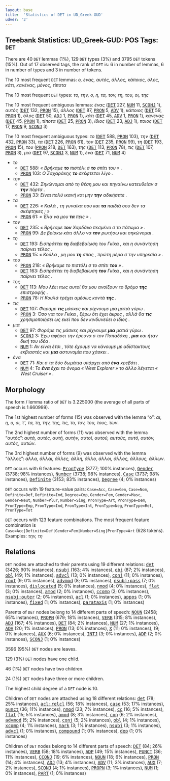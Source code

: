 ```yaml
---
layout: base
title:  'Statistics of DET in UD_Greek-GUD'
udver: '2'
---
```


## Treebank Statistics: UD_Greek-GUD: POS Tags: `DET`

There are 40 `DET` lemmas (1%), 129 `DET` types (3%) and 3795 `DET` tokens (15%).
Out of 17 observed tags, the rank of `DET` is: 6 in number of lemmas, 6 in number of types and 3 in number of tokens.

The 10 most frequent `DET` lemmas: <em>ο, ένας, αυτός, άλλος, κάποιος, όλος, κάτι, κανένας, μόνος, τίποτα</em>

The 10 most frequent `DET` types:  <em>το, την, ο, η, τα, τον, τη, του, οι, της</em>

The 10 most frequent ambiguous lemmas: <em>ένας</em> (<tt><a href="el_gud-pos-DET.html">DET</a></tt> 227, <tt><a href="el_gud-pos-NUM.html">NUM</a></tt> 11, <tt><a href="el_gud-pos-SCONJ.html">SCONJ</a></tt> 1), <em>αυτός</em> (<tt><a href="el_gud-pos-DET.html">DET</a></tt> 132, <tt><a href="el_gud-pos-PRON.html">PRON</a></tt> 15), <em>άλλος</em> (<tt><a href="el_gud-pos-DET.html">DET</a></tt> 87, <tt><a href="el_gud-pos-PRON.html">PRON</a></tt> 5, <tt><a href="el_gud-pos-ADV.html">ADV</a></tt> 1), <em>κάποιος</em> (<tt><a href="el_gud-pos-DET.html">DET</a></tt> 59, <tt><a href="el_gud-pos-PRON.html">PRON</a></tt> 1), <em>όλος</em> (<tt><a href="el_gud-pos-DET.html">DET</a></tt> 50, <tt><a href="el_gud-pos-ADJ.html">ADJ</a></tt> 1, <tt><a href="el_gud-pos-PRON.html">PRON</a></tt> 1), <em>κάτι</em> (<tt><a href="el_gud-pos-DET.html">DET</a></tt> 45, <tt><a href="el_gud-pos-ADV.html">ADV</a></tt> 1, <tt><a href="el_gud-pos-PRON.html">PRON</a></tt> 1), <em>κανένας</em> (<tt><a href="el_gud-pos-DET.html">DET</a></tt> 45, <tt><a href="el_gud-pos-PRON.html">PRON</a></tt> 1), <em>τίποτα</em> (<tt><a href="el_gud-pos-DET.html">DET</a></tt> 25, <tt><a href="el_gud-pos-PRON.html">PRON</a></tt> 3), <em>ίδιος</em> (<tt><a href="el_gud-pos-DET.html">DET</a></tt> 23, <tt><a href="el_gud-pos-ADJ.html">ADJ</a></tt> 1), <em>ποιος</em> (<tt><a href="el_gud-pos-DET.html">DET</a></tt> 17, <tt><a href="el_gud-pos-PRON.html">PRON</a></tt> 9, <tt><a href="el_gud-pos-SCONJ.html">SCONJ</a></tt> 3)

The 10 most frequent ambiguous types:  <em>το</em> (<tt><a href="el_gud-pos-DET.html">DET</a></tt> 588, <tt><a href="el_gud-pos-PRON.html">PRON</a></tt> 103), <em>την</em> (<tt><a href="el_gud-pos-DET.html">DET</a></tt> 432, <tt><a href="el_gud-pos-PRON.html">PRON</a></tt> 33), <em>τα</em> (<tt><a href="el_gud-pos-DET.html">DET</a></tt> 226, <tt><a href="el_gud-pos-PRON.html">PRON</a></tt> 61), <em>τον</em> (<tt><a href="el_gud-pos-DET.html">DET</a></tt> 235, <tt><a href="el_gud-pos-PRON.html">PRON</a></tt> 99), <em>τη</em> (<tt><a href="el_gud-pos-DET.html">DET</a></tt> 193, <tt><a href="el_gud-pos-PRON.html">PRON</a></tt> 15), <em>του</em> (<tt><a href="el_gud-pos-PRON.html">PRON</a></tt> 218, <tt><a href="el_gud-pos-DET.html">DET</a></tt> 163), <em>της</em> (<tt><a href="el_gud-pos-DET.html">DET</a></tt> 113, <tt><a href="el_gud-pos-PRON.html">PRON</a></tt> 78), <em>τις</em> (<tt><a href="el_gud-pos-DET.html">DET</a></tt> 107, <tt><a href="el_gud-pos-PRON.html">PRON</a></tt> 3), <em>μια</em> (<tt><a href="el_gud-pos-DET.html">DET</a></tt> 97, <tt><a href="el_gud-pos-SCONJ.html">SCONJ</a></tt> 3, <tt><a href="el_gud-pos-NUM.html">NUM</a></tt> 1), <em>ένα</em> (<tt><a href="el_gud-pos-DET.html">DET</a></tt> 71, <tt><a href="el_gud-pos-NUM.html">NUM</a></tt> 4)


* <em>το</em>
  * <tt><a href="el_gud-pos-DET.html">DET</a></tt> 588: <em>« Βρήκαμε <b>το</b> πιστόλι σ <b>το</b> σπίτι του » .</em>
  * <tt><a href="el_gud-pos-PRON.html">PRON</a></tt> 103: <em>Ο Ζαχαράκης <b>το</b> σκέφτεται λίγο .</em>
* <em>την</em>
  * <tt><a href="el_gud-pos-DET.html">DET</a></tt> 432: <em>Σηκώνομαι από τη θέση μου και πηγαίνω κατευθείαν σ <b>την</b> πόρτα .</em>
  * <tt><a href="el_gud-pos-PRON.html">PRON</a></tt> 33: <em>Είναι πολύ ικανή και μην <b>την</b> αδικήσετε .</em>
* <em>τα</em>
  * <tt><a href="el_gud-pos-DET.html">DET</a></tt> 226: <em>« Καλά , τη γυναίκα σου και <b>τα</b> παιδιά σου δεν τα σκέφτηκες ; »</em>
  * <tt><a href="el_gud-pos-PRON.html">PRON</a></tt> 61: <em>« Έλα να μου <b>τα</b> πεις » .</em>
* <em>τον</em>
  * <tt><a href="el_gud-pos-DET.html">DET</a></tt> 235: <em>« Βρήκαμε <b>τον</b> Χαρδάκο πεσμένο σ το πάτωμα » .</em>
  * <tt><a href="el_gud-pos-PRON.html">PRON</a></tt> 99: <em>Δε βρίσκω κάτι άλλο να <b>τον</b> ρωτήσω και σηκώνομαι .</em>
* <em>τη</em>
  * <tt><a href="el_gud-pos-DET.html">DET</a></tt> 193: <em>Εισπράττει <b>τη</b> διαβεβαίωση του Γκίκα , και η συνάντηση παίρνει τέλος .</em>
  * <tt><a href="el_gud-pos-PRON.html">PRON</a></tt> 15: <em>« Κούλα , μη μου <b>τη</b> σπας , πρώτη μέρα σ την υπηρεσία » .</em>
* <em>του</em>
  * <tt><a href="el_gud-pos-PRON.html">PRON</a></tt> 218: <em>« Βρήκαμε το πιστόλι σ το σπίτι <b>του</b> » .</em>
  * <tt><a href="el_gud-pos-DET.html">DET</a></tt> 163: <em>Εισπράττει τη διαβεβαίωση <b>του</b> Γκίκα , και η συνάντηση παίρνει τέλος .</em>
* <em>της</em>
  * <tt><a href="el_gud-pos-DET.html">DET</a></tt> 113: <em>Μου λέει πως αυτοί θα μου ανοίξουν το δρόμο <b>της</b> επιστροφής .</em>
  * <tt><a href="el_gud-pos-PRON.html">PRON</a></tt> 78: <em>Η Κουλά τρέχει αμέσως κοντά <b>της</b> .</em>
* <em>τις</em>
  * <tt><a href="el_gud-pos-DET.html">DET</a></tt> 107: <em>Φοράμε <b>τις</b> μάσκες και ρίχνουμε μια ματιά γύρω .</em>
  * <tt><a href="el_gud-pos-PRON.html">PRON</a></tt> 3: <em>Όσο για τον Γκίκα , ξέρω ότι έχει άκρες , αλλά θα <b>τις</b> χρησιμοποιήσει ως εκεί που δεν κινδυνεύει ο ίδιος .</em>
* <em>μια</em>
  * <tt><a href="el_gud-pos-DET.html">DET</a></tt> 97: <em>Φοράμε τις μάσκες και ρίχνουμε <b>μια</b> ματιά γύρω .</em>
  * <tt><a href="el_gud-pos-SCONJ.html">SCONJ</a></tt> 3: <em>Έχω αφήσει την έρευνα σ τον Παπαδάκη , <b>μια</b> και ήταν δική του ιδέα .</em>
  * <tt><a href="el_gud-pos-NUM.html">NUM</a></tt> 1: <em>Αν είναι έτσι , τότε έχουμε να κάνουμε με αδίστακτους εκβιαστές και <b>μια</b> αστυνομία που χάσκει .</em>
* <em>ένα</em>
  * <tt><a href="el_gud-pos-DET.html">DET</a></tt> 71: <em>Και σ τα δύο δωμάτια υπάρχει από <b>ένα</b> κρεβάτι .</em>
  * <tt><a href="el_gud-pos-NUM.html">NUM</a></tt> 4: <em>Το <b>ένα</b> έχει το όνομα « West Explorer » το άλλο λέγεται « West Cruiser » .</em>

## Morphology

The form / lemma ratio of `DET` is 3.225000 (the average of all parts of speech is 1.660999).

The 1st highest number of forms (15) was observed with the lemma “ο”: <em>αι, η, ο, οι, τ', τα, τη, την, της, τις, το, τον, του, τους, των</em>.

The 2nd highest number of forms (11) was observed with the lemma “αυτός”: <em>αυτά, αυτές, αυτή, αυτήν, αυτοί, αυτού, αυτούς, αυτό, αυτόν, αυτός, αυτών</em>.

The 3rd highest number of forms (9) was observed with the lemma “άλλος”: <em>άλλα, άλλαι, άλλες, άλλη, άλλο, άλλοι, άλλος, άλλους, άλλων</em>.

`DET` occurs with 6 features: <tt><a href="el_gud-feat-PronType.html">PronType</a></tt> (3777; 100% instances), <tt><a href="el_gud-feat-Gender.html">Gender</a></tt> (3738; 98% instances), <tt><a href="el_gud-feat-Number.html">Number</a></tt> (3738; 98% instances), <tt><a href="el_gud-feat-Case.html">Case</a></tt> (3737; 98% instances), <tt><a href="el_gud-feat-Definite.html">Definite</a></tt> (3153; 83% instances), <tt><a href="el_gud-feat-Degree.html">Degree</a></tt> (4; 0% instances)

`DET` occurs with 19 feature-value pairs: `Case=Acc`, `Case=Gen`, `Case=Nom`, `Definite=Def`, `Definite=Ind`, `Degree=Cmp`, `Gender=Fem`, `Gender=Masc`, `Gender=Neut`, `Number=Plur`, `Number=Sing`, `PronType=Art`, `PronType=Dem`, `PronType=Emp`, `PronType=Ind`, `PronType=Int`, `PronType=Neg`, `PronType=Rel`, `PronType=Tot`

`DET` occurs with 123 feature combinations.
The most frequent feature combination is `Case=Acc|Definite=Def|Gender=Fem|Number=Sing|PronType=Art` (628 tokens).
Examples: <em>την, τη</em>


## Relations

`DET` nodes are attached to their parents using 19 different relations: <tt><a href="el_gud-dep-det.html">det</a></tt> (3426; 90% instances), <tt><a href="el_gud-dep-nsubj.html">nsubj</a></tt> (163; 4% instances), <tt><a href="el_gud-dep-obj.html">obj</a></tt> (87; 2% instances), <tt><a href="el_gud-dep-obl.html">obl</a></tt> (49; 1% instances), <tt><a href="el_gud-dep-advcl.html">advcl</a></tt> (13; 0% instances), <tt><a href="el_gud-dep-conj.html">conj</a></tt> (11; 0% instances), <tt><a href="el_gud-dep-root.html">root</a></tt> (9; 0% instances), <tt><a href="el_gud-dep-advmod.html">advmod</a></tt> (8; 0% instances), <tt><a href="el_gud-dep-nsubj-pass.html">nsubj:pass</a></tt> (7; 0% instances), <tt><a href="el_gud-dep-dislocated.html">dislocated</a></tt> (5; 0% instances), <tt><a href="el_gud-dep-nmod.html">nmod</a></tt> (4; 0% instances), <tt><a href="el_gud-dep-flat.html">flat</a></tt> (3; 0% instances), <tt><a href="el_gud-dep-amod.html">amod</a></tt> (2; 0% instances), <tt><a href="el_gud-dep-ccomp.html">ccomp</a></tt> (2; 0% instances), <tt><a href="el_gud-dep-nsubj-outer.html">nsubj:outer</a></tt> (2; 0% instances), <tt><a href="el_gud-dep-acl.html">acl</a></tt> (1; 0% instances), <tt><a href="el_gud-dep-appos.html">appos</a></tt> (1; 0% instances), <tt><a href="el_gud-dep-fixed.html">fixed</a></tt> (1; 0% instances), <tt><a href="el_gud-dep-parataxis.html">parataxis</a></tt> (1; 0% instances)

Parents of `DET` nodes belong to 14 different parts of speech: <tt><a href="el_gud-pos-NOUN.html">NOUN</a></tt> (2458; 65% instances), <tt><a href="el_gud-pos-PROPN.html">PROPN</a></tt> (679; 18% instances), <tt><a href="el_gud-pos-VERB.html">VERB</a></tt> (315; 8% instances), <tt><a href="el_gud-pos-ADJ.html">ADJ</a></tt> (167; 4% instances), <tt><a href="el_gud-pos-DET.html">DET</a></tt> (84; 2% instances), <tt><a href="el_gud-pos-NUM.html">NUM</a></tt> (27; 1% instances), <tt><a href="el_gud-pos-ADV.html">ADV</a></tt> (20; 1% instances), <tt><a href="el_gud-pos-PRON.html">PRON</a></tt> (13; 0% instances), <tt><a href="el_gud-pos-X.html">X</a></tt> (11; 0% instances),  (9; 0% instances), <tt><a href="el_gud-pos-AUX.html">AUX</a></tt> (6; 0% instances), <tt><a href="el_gud-pos-INTJ.html">INTJ</a></tt> (3; 0% instances), <tt><a href="el_gud-pos-ADP.html">ADP</a></tt> (2; 0% instances), <tt><a href="el_gud-pos-SCONJ.html">SCONJ</a></tt> (1; 0% instances)

3596 (95%) `DET` nodes are leaves.

129 (3%) `DET` nodes have one child.

46 (1%) `DET` nodes have two children.

24 (1%) `DET` nodes have three or more children.

The highest child degree of a `DET` node is 10.

Children of `DET` nodes are attached using 18 different relations: <tt><a href="el_gud-dep-det.html">det</a></tt> (78; 25% instances), <tt><a href="el_gud-dep-acl-relcl.html">acl:relcl</a></tt> (56; 18% instances), <tt><a href="el_gud-dep-case.html">case</a></tt> (53; 17% instances), <tt><a href="el_gud-dep-punct.html">punct</a></tt> (36; 11% instances), <tt><a href="el_gud-dep-nmod.html">nmod</a></tt> (23; 7% instances), <tt><a href="el_gud-dep-cc.html">cc</a></tt> (16; 5% instances), <tt><a href="el_gud-dep-flat.html">flat</a></tt> (15; 5% instances), <tt><a href="el_gud-dep-amod.html">amod</a></tt> (8; 3% instances), <tt><a href="el_gud-dep-cop.html">cop</a></tt> (6; 2% instances), <tt><a href="el_gud-dep-advmod.html">advmod</a></tt> (5; 2% instances), <tt><a href="el_gud-dep-conj.html">conj</a></tt> (5; 2% instances), <tt><a href="el_gud-dep-obl.html">obl</a></tt> (4; 1% instances), <tt><a href="el_gud-dep-xcomp.html">xcomp</a></tt> (4; 1% instances), <tt><a href="el_gud-dep-mark.html">mark</a></tt> (3; 1% instances), <tt><a href="el_gud-dep-nsubj.html">nsubj</a></tt> (3; 1% instances), <tt><a href="el_gud-dep-advcl.html">advcl</a></tt> (1; 0% instances), <tt><a href="el_gud-dep-compound.html">compound</a></tt> (1; 0% instances), <tt><a href="el_gud-dep-dep.html">dep</a></tt> (1; 0% instances)

Children of `DET` nodes belong to 14 different parts of speech: <tt><a href="el_gud-pos-DET.html">DET</a></tt> (84; 26% instances), <tt><a href="el_gud-pos-VERB.html">VERB</a></tt> (58; 18% instances), <tt><a href="el_gud-pos-ADP.html">ADP</a></tt> (49; 15% instances), <tt><a href="el_gud-pos-PUNCT.html">PUNCT</a></tt> (36; 11% instances), <tt><a href="el_gud-pos-CCONJ.html">CCONJ</a></tt> (19; 6% instances), <tt><a href="el_gud-pos-NOUN.html">NOUN</a></tt> (18; 6% instances), <tt><a href="el_gud-pos-PRON.html">PRON</a></tt> (14; 4% instances), <tt><a href="el_gud-pos-ADJ.html">ADJ</a></tt> (13; 4% instances), <tt><a href="el_gud-pos-ADV.html">ADV</a></tt> (11; 3% instances), <tt><a href="el_gud-pos-AUX.html">AUX</a></tt> (7; 2% instances), <tt><a href="el_gud-pos-SCONJ.html">SCONJ</a></tt> (4; 1% instances), <tt><a href="el_gud-pos-PROPN.html">PROPN</a></tt> (3; 1% instances), <tt><a href="el_gud-pos-NUM.html">NUM</a></tt> (1; 0% instances), <tt><a href="el_gud-pos-PART.html">PART</a></tt> (1; 0% instances)

